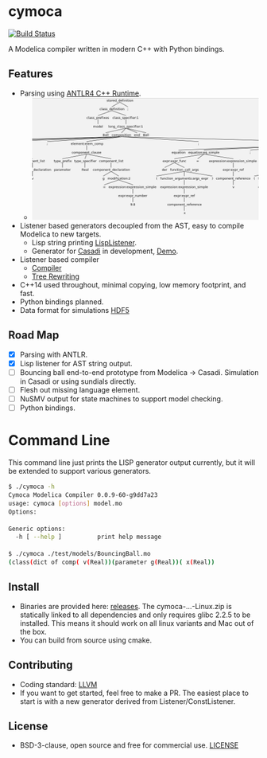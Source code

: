 # cymoca

[![Build Status](https://travis-ci.org/jgoppert/cymoca.svg?branch=master)](https://travis-ci.org/jgoppert/cymoca)

A Modelica compiler written in modern C++ with Python bindings.

## Features

* Parsing using [ANTLR4 C++ Runtime](https://github.com/antlr/antlr4/blob/master/doc/cpp-target.md).
	* <img src="doc/ast.png" alt="drawing" width="500px"/>
* Listener based generators decoupled from the AST, easy to compile Modelica to new targets.
  * Lisp string printing [LispListener](src/cymoca_compiler/listener/LispPrinter.h).
  * Generator for [Casadi](https://github.com/casadi/casadi/wiki) in development, [Demo](test/test_casadi.cpp).
* Listener based compiler
  * [Compiler](src/cymoca_compiler/Compiler.cpp)
  * [Tree Rewriting](src/cymoca_compiler/listener/WhenExpander.h)
* C++14 used throughout, minimal copying, low memory footprint, and fast.
* Python bindings planned.
* Data format for simulations [HDF5](https://www.hdfgroup.org/)

## Road Map

* [x] Parsing with ANTLR.
* [x] Lisp listener for AST string output.
* [ ] Bouncing ball end-to-end prototype from Modelica -> Casadi. Simulation in Casadi or using sundials directly.
* [ ] Flesh out missing language element.
* [ ] NuSMV output for state machines to support model checking.
* [ ] Python bindings.

# Command Line

This command line just prints the LISP generator output currently, but it will be extended to support various generators.

```bash
$ ./cymoca -h
Cymoca Modelica Compiler 0.0.9-60-g9dd7a23
usage: cymoca [options] model.mo
Options:

Generic options:
  -h [ --help ]          print help message

$ ./cymoca ./test/models/BouncingBall.mo 
(class(dict of comp( v(Real))(parameter g(Real))( x(Real))
```

## Install

* Binaries are provided here: [releases](https://github.com/jgoppert/cymoca/releases/latest). The cymoca-...-Linux.zip is statically linked to all dependencies and only requires glibc 2.2.5 to be installed. This means it should work on all linux variants and Mac out of the box.
* You can build from source using cmake.

## Contributing

* Coding standard: [LLVM](https://llvm.org/docs/CodingStandards.html)
* If you want to get started, feel free to make a PR. The easiest place to start is with a new generator derived from Listener/ConstListener.

## License

* BSD-3-clause, open source and free for commercial use. [LICENSE](LICENSE)
